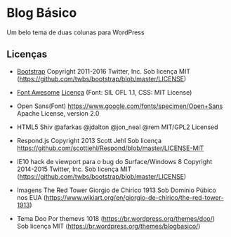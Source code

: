 # Blog Básico
Um belo tema de duas colunas para WordPress 

## Licenças
- [Bootstrap](http://getbootstrap.com)
  Copyright 2011-2016 Twitter, Inc.
  Sob licença MIT (https://github.com/twbs/bootstrap/blob/master/LICENSE)

- [Font Awesome](http://fontawesome.io)
  [Licença](http://fontawesome.io/license) (Font: SIL OFL 1.1, CSS: MIT License)

- Open Sans(Font)
  https://www.google.com/fonts/specimen/Open+Sans Apache License, version 2.0

- HTML5 Shiv
  @afarkas @jdalton @jon_neal @rem
  MIT/GPL2 Licensed

- Respond.js
  Copyright 2013 Scott Jehl
  Sob licença https://github.com/scottjehl/Respond/blob/master/LICENSE-MIT

- IE10 hack de viewport para o bug do Surface/Windows 8
  Copyright 2014-2015 Twitter, Inc.
  Sob licença MIT (https://github.com/twbs/bootstrap/blob/master/LICENSE)

- Imagens
  The Red Tower
  Giorgio de Chirico 1913
  Sob Domínio Púbico nos EUA (https://www.wikiart.org/en/giorgio-de-chirico/the-red-tower-1913)

- Tema Doo
  Por themevs 1018 (https://br.wordpress.org/themes/doo/)
  Sob licença MIT (https://br.wordpress.org/themes/blogbasico/)
